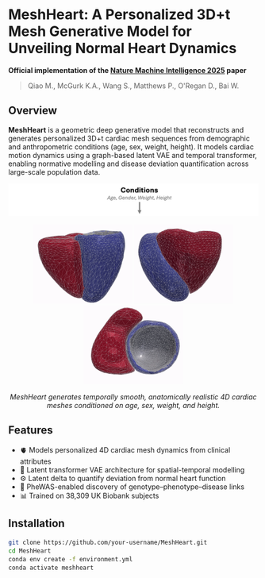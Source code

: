 # MeshHeart: A Personalized 3D+t Mesh Generative Model for Unveiling Normal Heart Dynamics  
**Official implementation of the [Nature Machine Intelligence 2025](https://www.nature.com/articles/s42256-025-01035-5) paper**  
> Qiao M., McGurk K.A., Wang S., Matthews P., O'Regan D., Bai W.

## Overview

**MeshHeart** is a geometric deep generative model that reconstructs and generates personalized 3D+t cardiac mesh sequences from demographic and anthropometric conditions (age, sex, weight, height). It models cardiac motion dynamics using a graph-based latent VAE and temporal transformer, enabling normative modelling and disease deviation quantification across large-scale population data.


<p align="center">
  <img src="assets/meshheart_conditions.png" width="600"/>
</p>

<p align="center">
  <img src="assets/mesh1.gif" width="200"/>
  <img src="assets/mesh2.gif" width="200"/>
  <img src="assets/mesh3.gif" width="200"/>
</p>

<p align="center">
  <em>MeshHeart generates temporally smooth, anatomically realistic 4D cardiac meshes conditioned on age, sex, weight, and height.</em>
</p>

## Features

- 🫀 Models personalized 4D cardiac mesh dynamics from clinical attributes  
- 🧠 Latent transformer VAE architecture for spatial-temporal modelling  
- ⚙️ Latent delta to quantify deviation from normal heart function  
- 🧬 PheWAS-enabled discovery of genotype–phenotype–disease links  
- 📊 Trained on 38,309 UK Biobank subjects


## Installation

```bash
git clone https://github.com/your-username/MeshHeart.git
cd MeshHeart
conda env create -f environment.yml
conda activate meshheart
